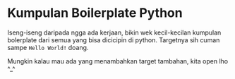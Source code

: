 # Kumpulan Boilerplate Python

Iseng-iseng daripada ngga ada kerjaan, bikin wek kecil-kecilan kumpulan bolerplate dari semua yang bisa dicicipin di python. Targetnya sih cuman sampe `Hello World!` doang.

Mungkin kalau mau ada yang menambahkan target tambahan, kita open lho ^\_^
